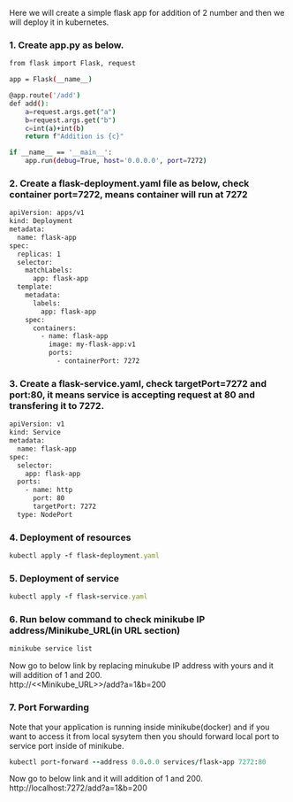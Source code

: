 Here we will create a simple flask app for addition of 2 number and then we will deploy it in kubernetes.

### 1. Create app.py as below.
```bash
from flask import Flask, request

app = Flask(__name__)

@app.route('/add')
def add():
    a=request.args.get("a")
    b=request.args.get("b")
    c=int(a)+int(b)
    return f"Addition is {c}"

if __name__ == '__main__':
    app.run(debug=True, host='0.0.0.0', port=7272)
```

### 2. Create a flask-deployment.yaml file as below, check container port=7272, means container will run at 7272
```bash
apiVersion: apps/v1
kind: Deployment
metadata:
  name: flask-app
spec:
  replicas: 1
  selector:
    matchLabels:
      app: flask-app
  template:
    metadata:
      labels:
        app: flask-app
    spec:
      containers:
        - name: flask-app
          image: my-flask-app:v1
          ports:
            - containerPort: 7272
```

### 3. Create a flask-service.yaml, check targetPort=7272 and port:80, it means service is accepting request at 80 and transfering it to 7272.
```bash
apiVersion: v1
kind: Service
metadata:
  name: flask-app
spec:
  selector:
    app: flask-app
  ports:
    - name: http
      port: 80
      targetPort: 7272
  type: NodePort
```

### 4. Deployment of resources
```ruby
kubectl apply -f flask-deployment.yaml 
```

### 5. Deployment of service
```ruby
kubectl apply -f flask-service.yaml
```

### 6. Run below command to check minikube IP address/Minikube_URL(in URL section)
```ruby
minikube service list
```
Now go to below link by replacing minukube IP address with yours and it will addition of 1 and 200.<br>
http://<<Minikube_URL>>/add?a=1&b=200

### 7. Port Forwarding
Note that your application is running inside minikube(docker) and if you want to access it from local sysytem then you should forward local port to service port inside of minikube.
```ruby
kubectl port-forward --address 0.0.0.0 services/flask-app 7272:80
```
Now go to below link and it will addition of 1 and 200.<br>
http://localhost:7272/add?a=1&b=200
